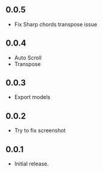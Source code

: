 ## 0.0.5
* Fix Sharp chords transpose issue

## 0.0.4
* Auto Scroll
* Transpose

## 0.0.3
* Export models

## 0.0.2
* Try to fix screenshot

## 0.0.1

* Initial release.
